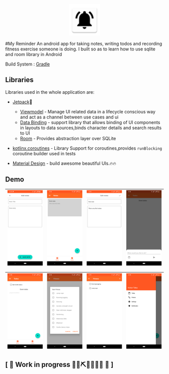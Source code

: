 
<p align="center">
<img src="app/src/main/res/mipmap-hdpi/ic_launcher.png" alt="home" width="100"/>
</p>
#My Reminder
An android app for taking notes, writing todos and recording fitness exercise someone is doing.
I built so as to learn how to use sqlite and room library in Android

Build System : [Gradle](https://gradle.org/)

## Libraries

Libraries used in the whole application are:

- [Jetpack](https://developer.android.com/jetpack)🚀
  - [Viewmodel](https://developer.android.com/topic/libraries/architecture/viewmodel) - Manage UI related data in a lifecycle conscious way
  and act as a channel between use cases and ui
  - [Data Binding](https://developer.android.com/topic/libraries/data-binding) - support library that allows binding of UI components in  layouts to data sources,binds character details and search results to UI
  - [Room](https://developer.android.com/training/data-storage/room) - Provides abstraction layer over SQLite

- [kotlinx.coroutines](https://github.com/Kotlin/kotlinx.coroutines) - Library Support for coroutines,provides `runBlocking` coroutine builder used in tests
- [Material Design](https://material.io/develop/android/docs/getting-started/) - build awesome beautiful UIs.🔥🔥

## Demo

|<img src="screenshots/add_note.png" width=300/>|<img src="screenshots/notes.png" width=300/>|<img src="screenshots/edit.png" width=300/>|<img src="screenshots/addtodo.png" width=300/>|
|:----:|:----:|:----:|:----:|

|<img src="screenshots/todo.png" width=300/>|<img src="screenshots/fitdialog.png" width=300/>|<img src="screenshots/all_fitness.png" width=300/>|<img src="screenshots/drawer.png" width=300/>|
|:----:|:----:|:----:|:----:|

## \[ 🚧 Work in progress 👷‍♀️⛏👷🔧️👷🔧 🚧 \]
